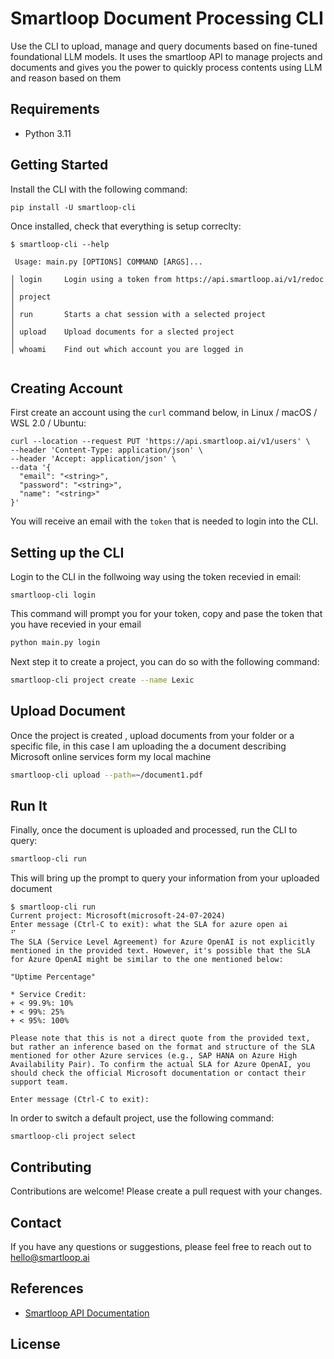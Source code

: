 # Smartloop Document Processing CLI

Use the CLI to upload, manage and query documents based on fine-tuned foundational LLM models. It uses the smartloop API to manage projects and documents and gives you the power to quickly process contents using LLM and reason based on them

## Requirements

- Python 3.11

## Getting Started

Install the CLI with the following command:

```
pip install -U smartloop-cli

```
Once installed, check that everything is setup correclty:


```
$ smartloop-cli --help

 Usage: main.py [OPTIONS] COMMAND [ARGS]...

│ login     Login using a token from https://api.smartloop.ai/v1/redoc                                                                                                            │
│ project                                                                                                                                                                         │
│ run       Starts a chat session with a selected project                                                                                                                         │
│ upload    Upload documents for a slected project                                                                                                                                │
│ whoami    Find out which account you are logged in


```

## Creating Account

First create an account using the `curl` command below, in Linux / macOS / WSL 2.0 / Ubuntu:


```
curl --location --request PUT 'https://api.smartloop.ai/v1/users' \
--header 'Content-Type: application/json' \
--header 'Accept: application/json' \
--data '{
  "email": "<string>",
  "password": "<string>",
  "name": "<string>"
}'

```

You will receive an email with the `token` that is needed to login into the CLI.

## Setting up the CLI

Login to the CLI in the follwoing way using the token recevied in email:

```
smartloop-cli login
```

This command will prompt you for your token, copy and pase the token that you have recevied in your email

```bash
python main.py login

```


Next step it to create a  project, you can do so with the following command:

```bash
smartloop-cli project create --name Lexic
```

## Upload Document

Once the project is created , upload documents from your folder or a specific file, in this case I am uploading the a document describing Microsoft online services form my local machine

```bash
smartloop-cli upload --path=~/document1.pdf
```

## Run It

Finally, once the document is uploaded and processed, run the CLI to query:

```bash
smartloop-cli run
```

This will bring up the prompt to query your information from your uploaded document

```
$ smartloop-cli run
Current project: Microsoft(microsoft-24-07-2024)
Enter message (Ctrl-C to exit): what the SLA for azure open ai
⠋
The SLA (Service Level Agreement) for Azure OpenAI is not explicitly mentioned in the provided text. However, it's possible that the SLA for Azure OpenAI might be similar to the one mentioned below:

"Uptime Percentage"

* Service Credit:
+ < 99.9%: 10%
+ < 99%: 25%
+ < 95%: 100%

Please note that this is not a direct quote from the provided text, but rather an inference based on the format and structure of the SLA mentioned for other Azure services (e.g., SAP HANA on Azure High Availability Pair). To confirm the actual SLA for Azure OpenAI, you should check the official Microsoft documentation or contact their support team.

Enter message (Ctrl-C to exit):
```


In order to switch a default project, use the following command:

```
smartloop-cli project select 
```


## Contributing

Contributions are welcome! Please create a pull request with your changes. 


## Contact

If you have any questions or suggestions, please feel free to reach out to hello@smartloop.ai


## References

* [Smartloop API Documentation](https://api.smartloop.ai/v1/redoc)


## License

